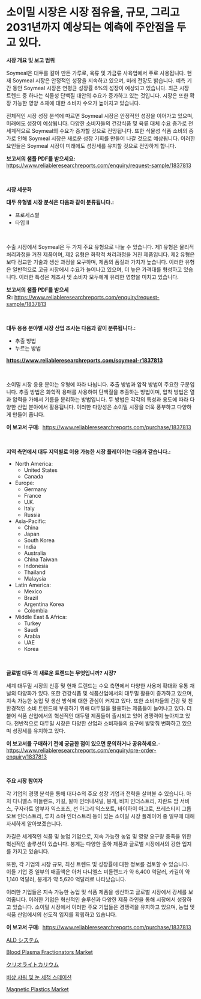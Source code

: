 <p><h1>소이밀 시장은 시장 점유율, 규모, 그리고 2031년까지 예상되는 예측에 주안점을 두고 있다.</h1></p><p><strong>시장 개요 및 보고 범위</strong></p>
<p><p>Soymeal은 대두를 갈아 만든 가루로, 육류 및 가금류 사육업에서 주로 사용됩니다. 현재 Soymeal 시장은 안정적인 성장을 지속하고 있으며, 미래 전망도 밝습니다. 예측 기간 동안 Soymeal 시장은 연평균 성장률 6%의 성장이 예상되고 있습니다. 최근 시장 트렌드 중 하나는 식물성 단백질 대안의 수요가 증가하고 있는 것입니다. 시장은 또한 확장 가능한 영양 소재에 대한 소비자 수요가 높아지고 있습니다.</p><p>전체적인 시장 성장 분석에 따르면 Soymeal 시장은 안정적인 성장을 이어가고 있으며, 미래에도 성장이 예상됩니다. 다양한 소비자들의 건강식품 및 육류 대체 수요 증가로 전 세계적으로 Soymeal의 수요가 증가할 것으로 전망됩니다. 또한 식물성 식품 소비의 증가로 인해 Soymeal 시장은 새로운 성장 기회를 만들어 나갈 것으로 예상됩니다. 이러한 요인들은 Soymeal 시장이 미래에도 성장세를 유지할 것으로 전망하게 합니다.</p></p>
<p><strong>보고서의 샘플 PDF를 받으세요:</strong> <a href="https://www.reliableresearchreports.com/enquiry/request-sample/1837813">https://www.reliableresearchreports.com/enquiry/request-sample/1837813</a></p>
<p>&nbsp;</p>
<p><strong>시장 세분화</strong></p>
<p><strong>대두 유형별 시장 분석은 다음과 같이 분류됩니다.:</strong></p>
<p><ul><li>프로세스별</li><li>타입 II</li></ul></p>
<p>&nbsp;</p>
<p><p>수출 시장에서 Soymeal은 두 가지 주요 유형으로 나눌 수 있습니다. 제1 유형은 물리적 처리과정을 거친 제품이며, 제2 유형은 화학적 처리과정을 거친 제품입니다. 제2 유형은 보다 정교한 기술과 생산 과정을 요구하며, 제품의 품질과 가치가 높습니다. 이러한 유형은 일반적으로 고급 시장에서 수요가 늘어나고 있으며, 더 높은 가격대를 형성하고 있습니다. 이러한 특성은 제조사 및 소비자 모두에게 유리한 영향을 미치고 있습니다.</p></p>
<p><strong>보고서의 샘플 PDF를 받으세요:</strong>&nbsp;<a href="https://www.reliableresearchreports.com/enquiry/request-sample/1837813">https://www.reliableresearchreports.com/enquiry/request-sample/1837813</a></p>
<p>&nbsp;</p>
<p><strong> 대두 응용 분야별 시장 산업 조사는 다음과 같이 분류됩니다.:</strong></p>
<p><ul><li>추출 방법</li><li>누르는 방법</li></ul></p>
<p><strong><a href="https://www.reliableresearchreports.com/soymeal-r1837813">https://www.reliableresearchreports.com/soymeal-r1837813</a></strong></p>
<p>&nbsp;</p>
<p><p>소이밀 시장 응용 분야는 유형에 따라 나뉩니다. 추출 방법과 압착 방법이 주요한 구분입니다. 추출 방법은 화학적 용매를 사용하여 단백질을 추출하는 방법이며, 압착 방법은 열과 압력을 가해서 기름을 분리하는 방법입니다. 두 방법은 각각의 특성과 용도에 따라 다양한 산업 분야에서 활용됩니다. 이러한 다양성은 소이밀 시장을 더욱 풍부하고 다양하게 만들어 줍니다.</p></p>
<p><strong>이 보고서 구매:</strong>&nbsp; <a href="https://www.reliableresearchreports.com/purchase/1837813">https://www.reliableresearchreports.com/purchase/1837813</a></p>
<p>&nbsp;</p>
<p><strong>지역 측면에서 대두 지역별로 이용 가능한 시장 플레이어는 다음과 같습니다.:</strong></p>
<p><ul>
    <li>
        North America:
        <ul>
            <li>United States</li>
            <li>Canada</li>
        </ul>
    </li>
    <li>
        Europe:
        <ul>
            <li>Germany</li>
            <li>France</li>
            <li>U.K.</li>
            <li>Italy</li>
            <li>Russia</li>
        </ul>
    </li>
    <li>
        Asia-Pacific:
        <ul>
            <li>China</li>
            <li>Japan</li>
            <li>South Korea</li>
            <li>India</li>
            <li>Australia</li>
            <li>China Taiwan</li>
            <li>Indonesia</li>
            <li>Thailand</li>
            <li>Malaysia</li>
        </ul>
    </li>
    <li>
        Latin America:
        <ul>
            <li>Mexico</li>
            <li>Brazil</li>
            <li>Argentina Korea</li>
            <li>Colombia</li>
        </ul>
    </li>
    <li>
        Middle East & Africa:
        <ul>
            <li>Turkey</li>
            <li>Saudi</li>
            <li>Arabia</li>
            <li>UAE</li>
            <li>Korea</li>
        </ul>
    </li>
    </ul></p>
<p>&nbsp;</p>
<p><strong>글로벌 대두 의 새로운 트렌드는 무엇입니까? 시장?</strong></p>
<p><p>세계 대두밀 시장의 신흥 및 현재 트렌드는 수요 측면에서 다양한 사용처 확대와 유통 채널의 다양화가 있다. 또한 건강식품 및 식품산업에서의 대두밀 활용이 증가하고 있으며, 지속 가능한 농업 및 생산 방식에 대한 관심이 커지고 있다. 또한 소비자들의 건강 및 친환경적인 소비 트렌드에 부응하기 위해 대두밀을 활용하는 제품들이 늘어나고 있다. 더불어 식품 산업에서의 혁신적인 대두밀 제품들이 출시되고 있어 경쟁력이 높아지고 있다. 전반적으로 대두밀 시장은 다양한 산업과 소비자들의 요구에 발맞춰 변화하고 있으며 성장세를 유지하고 있다.</p></p>
<p><strong>이 보고서를 구매하기 전에 궁금한 점이 있으면 문의하거나 공유하세요.</strong>- <a href="https://www.reliableresearchreports.com/enquiry/pre-order-enquiry/1837813">https://www.reliableresearchreports.com/enquiry/pre-order-enquiry/1837813</a></p>
<p>&nbsp;</p>
<p><strong>주요 시장 참여자</strong></p>
<p><p>각 기업의 경쟁 분석을 통해 대다수의 주요 성장 기업과 전략을 살펴볼 수 있습니다. 아처 다니엘스 미들랜드, 카길, 윌마 인터내셔널, 붕게, 비피 인더스트리, 지란드 팜 서비스, 구자라트 암부자 익스포츠, 선 아그리 익스포트, 바이하이 아그로, 프레스티지 그룹 오브 인더스트리, 루치 소야 인더스트리 등이 있는 소이밀 시장 플레이어 중 일부에 대해 자세하게 알아보겠습니다.</p><p>카길은 세계적인 식품 및 농업 기업으로, 지속 가능한 농업 및 영양 요구량 충족을 위한 혁신적인 솔루션이 있습니다. 붕게는 다양한 출하 제품과 글로벌 시장에서의 강한 입지를 가지고 있습니다.</p><p>또한, 각 기업의 시장 규모, 최신 트렌드 및 성장률에 대한 정보를 검토할 수 있습니다. 이들 기업 중 일부의 매출액은 아처 다니엘스 미들랜드가 약 6,400 억달러, 카길이 약 1,140 억달러, 붕게가 약 5,620 억달러로 나타났습니다.</p><p>이러한 기업들은 지속 가능한 농업 및 식품 제품을 생산하고 글로벌 시장에서 강세를 보여줍니다. 이러한 기업은 혁신적인 솔루션과 다양한 제품 라인을 통해 시장에서 성장하고 있습니다. 소이밀 시장에서 이러한 주요 기업들은 경쟁력을 유지하고 있으며, 농업 및 식품 산업에서의 선도적 입지를 확립하고 있습니다.</p></p>
<p><strong>이 보고서 구매:</strong>&nbsp;&nbsp;<a href="https://www.reliableresearchreports.com/purchase/1837813">https://www.reliableresearchreports.com/purchase/1837813</a></p>
<p><p><a href="https://medium.com/@dylanwright66/ald%E3%82%B7%E3%82%B9%E3%83%86%E3%83%A0%E5%B8%82%E5%A0%B4-2031%E5%B9%B4%E3%81%BE%E3%81%A7%E3%81%AE%E6%88%90%E5%8A%9F%E3%81%99%E3%82%8B%E3%83%93%E3%82%B8%E3%83%8D%E3%82%B9%E6%88%A6%E7%95%A5%E3%81%AE%E9%8D%B5-f3ae178a4f01">ALD システム</a></p><p><a href="https://github.com/ashepherd82/Market-Research-Report-List-4/blob/main/blood-plasma-fractionators-market.md">Blood Plasma Fractionators Market</a></p><p><a href="https://github.com/SarahFahey88/Market-Research-Report-List-1/blob/main/855689623198.md">クリオライトカリウム</a></p><p><a href="https://github.com/ZacharyScthmitt4465/Market-Research-Report-List-1/blob/main/747709535250.md">비상 샤워 및 눈 세척 스테이션</a></p><p><a href="https://issuu.com/reportprime-2/docs/magnetic-plastics-market-size-2030.pptx">Magnetic Plastics Market</a></p></p>
